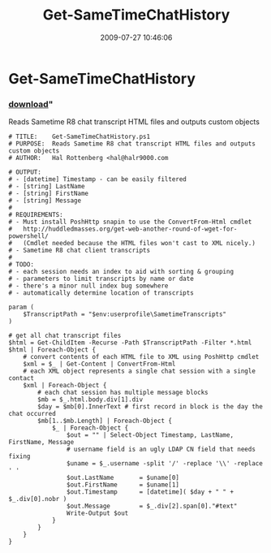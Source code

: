 ﻿---
pid:            1234
parent:         0
children:       
poster:         halr9000
title:          Get-SameTimeChatHistory
date:           2009-07-27 10:46:06
format:         posh
---

# Get-SameTimeChatHistory

### [download](1234.ps1)"

Reads Sametime R8 chat transcript HTML files and outputs custom objects

```posh
# TITLE: 	Get-SameTimeChatHistory.ps1
# PURPOSE:	Reads Sametime R8 chat transcript HTML files and outputs custom objects
# AUTHOR:	Hal Rottenberg <hal@halr9000.com

# OUTPUT: 
# - [datetime] Timestamp - can be easily filtered
# - [string] LastName
# -	[string] FirstName
# -	[string] Message
#
# REQUIREMENTS:
# - Must install PoshHttp snapin to use the ConvertFrom-Html cmdlet
#   http://huddledmasses.org/get-web-another-round-of-wget-for-powershell/
#   (Cmdlet needed because the HTML files won't cast to XML nicely.)
# - Sametime R8 chat client transcripts
# 
# TODO:
# - each session needs an index to aid with sorting & grouping
# - parameters to limit transcripts by name or date
# - there's a minor null index bug somewhere
# - automatically determine location of transcripts

param (
	$TranscriptPath = "$env:userprofile\SametimeTranscripts"
)

# get all chat transcript files
$html = Get-ChildItem -Recurse -Path $TranscriptPath -Filter *.html
$html | Foreach-Object { 
	# convert contents of each HTML file to XML using PoshHttp cmdlet
	$xml = $_ | Get-Content | ConvertFrom-Html
	# each XML object represents a single chat session with a single contact
	$xml | Foreach-Object {
		# each chat session has multiple message blocks
		$mb = $_.html.body.div[1].div 
		$day = $mb[0].InnerText # first record in block is the day the chat occurred
		$mb[1..$mb.Length] | Foreach-Object {
			$_ | Foreach-Object {
				$out = "" | Select-Object Timestamp, LastName, FirstName, Message
				# username field is an ugly LDAP CN field that needs fixing
				$uname = $_.username -split '/' -replace '\\' -replace ' '
				$out.LastName 		= $uname[0]
				$out.FirstName		= $uname[1]
				$out.Timestamp 		= [datetime]( $day + " " + $_.div[0].nobr )
				$out.Message 		= $_.div[2].span[0]."#text"
				Write-Output $out
			} 
		} 
	}
} 
```
